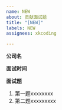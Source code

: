 ```yaml
---
name: NEW
about: 贡献面试题
title: "[NEW]"
labels: NEW
assignees: xkcoding

---
```


<!-- 十分感谢为本仓库做出贡献，好的开源项目，你我共同打造！  -->

**公司名**
<!-- 您在哪家公司遇到的面试题 -->

**面试时间**
<!-- 格式：YYYY 年 MM 月 DD 日 -->

**面试题**
<!-- 友善的提供您还记得的面试题 -->
1. 第一题xxxxxxxx
2. 第二题xxxxxxxxx
